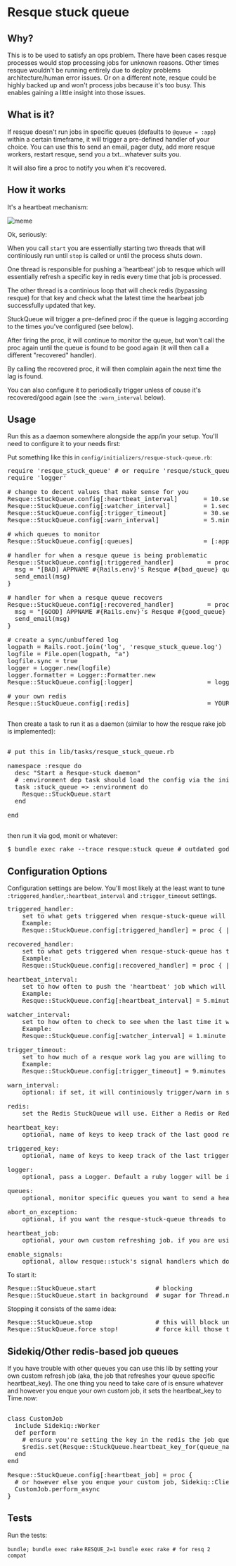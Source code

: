 # Resque stuck queue

## Why?

This is to be used to satisfy an ops problem. There have been cases resque processes would stop processing jobs for unknown reasons. Other times resque wouldn't be running entirely due to deploy problems architecture/human error issues. Or on a different note, resque could be highly backed up and won't process jobs because it's too busy. This enables gaining a little insight into those issues.

## What is it?

If resque doesn't run jobs in specific queues (defaults to `@queue = :app`) within a certain timeframe, it will trigger a pre-defined handler of your choice. You can use this to send an email, pager duty, add more resque workers, restart resque, send you a txt...whatever suits you.

It will also fire a proc to notify you when it's recovered.

## How it works

It's a heartbeat mechanism:

![meme](http://cdn.memegenerator.net/instances/500x/43575729.jpg)

Ok, seriously:

When you call `start` you are essentially starting two threads that will continiously run until `stop` is called or until the process shuts down.

One thread is responsible for pushing a 'heartbeat' job to resque which will essentially refresh a specific key in redis every time that job is processed.

The other thread is a continious loop that will check redis (bypassing resque) for that key and check what the latest time the hearbeat job successfully updated that key.

StuckQueue will trigger a pre-defined proc if the queue is lagging according to the times you've configured (see below).

After firing the proc, it will continue to monitor the queue, but won't call the proc again until the queue is found to be good again (it will then call a different "recovered" handler). 

By calling the recovered proc, it will then complain again the next time the lag is found.

You can also configure it to periodically trigger unless of couse it's recovered/good again (see the `:warn_interval` below).

## Usage

Run this as a daemon somewhere alongside the app/in your setup. You'll need to configure it to your needs first:

Put something like this in `config/initializers/resque-stuck-queue.rb`:

<pre>
require 'resque_stuck_queue' # or require 'resque/stuck_queue'
require 'logger'

# change to decent values that make sense for you
Resque::StuckQueue.config[:heartbeat_interval]       = 10.seconds
Resque::StuckQueue.config[:watcher_interval]         = 1.seconds
Resque::StuckQueue.config[:trigger_timeout]          = 30.seconds # acceptable lagtime
Resque::StuckQueue.config[:warn_interval]            = 5.minutes  # keep on triggering periodically, default is only one trigger

# which queues to monitor
Resque::StuckQueue.config[:queues]                   = [:app, :custom_queue]

# handler for when a resque queue is being problematic
Resque::StuckQueue.config[:triggered_handler]         = proc { |bad_queue, lagtime|
  msg = "[BAD] APPNAME #{Rails.env}'s Resque #{bad_queue} queue lagging job execution by #{lagtime} seconds."
  send_email(msg)
}

# handler for when a resque queue recovers
Resque::StuckQueue.config[:recovered_handler]         = proc { |good_queue, lagtime|
  msg = "[GOOD] APPNAME #{Rails.env}'s Resque #{good_queue} queue lagging job execution by #{lagtime} seconds."
  send_email(msg)
}

# create a sync/unbuffered log
logpath = Rails.root.join('log', 'resque_stuck_queue.log')
logfile = File.open(logpath, "a")
logfile.sync = true
logger = Logger.new(logfile)
logger.formatter = Logger::Formatter.new
Resque::StuckQueue.config[:logger]                    = logger

# your own redis
Resque::StuckQueue.config[:redis]                     = YOUR_REDIS

</pre>

Then create a task to run it as a daemon (similar to how the resque rake job is implemented):

<pre>

# put this in lib/tasks/resque_stuck_queue.rb

namespace :resque do
  desc "Start a Resque-stuck daemon"
  # :environment dep task should load the config via the initializer
  task :stuck_queue => :environment do
    Resque::StuckQueue.start
  end

end

</pre>

then run it via god, monit or whatever:

<pre>
$ bundle exec rake --trace resque:stuck_queue # outdated god config - https://gist.github.com/shaiguitar/298935953d91faa6bd4e
</pre>

## Configuration Options

Configuration settings are below. You'll most likely at the least want to tune `:triggered_handler`,`:heartbeat_interval` and `:trigger_timeout` settings.

<pre>
triggered_handler:
	set to what gets triggered when resque-stuck-queue will detect the latest heartbeat is older than the trigger_timeout time setting.
	Example:
	Resque::StuckQueue.config[:triggered_handler] = proc { |queue_name, lagtime| send_email('queue #{queue_name} isnt working, aaah the daemons') }

recovered_handler:
	set to what gets triggered when resque-stuck-queue has triggered a problem, but then detects the queue went back down to functioning well again(it wont trigger again until it has recovered).
	Example:
	Resque::StuckQueue.config[:recovered_handler] = proc { |queue_name, lagtime| send_email('phew, queue #{queue_name} is ok') }

heartbeat_interval:
	set to how often to push the 'heartbeat' job which will refresh the latest working time.
	Example:
	Resque::StuckQueue.config[:heartbeat_interval] = 5.minutes

watcher_interval:
	set to how often to check to see when the last time it worked was.
	Example:
	Resque::StuckQueue.config[:watcher_interval] = 1.minute

trigger_timeout:
	set to how much of a resque work lag you are willing to accept before being notified. note: take the :watcher_interval setting into account when setting this timeout.
	Example:
	Resque::StuckQueue.config[:trigger_timeout] = 9.minutes

warn_interval:
	optional: if set, it will continiously trigger/warn in spaces of this interval after first trigger. eg, as long as lagtime keeps on being above trigger_timeout/recover hasn't occured yet.

redis:
	set the Redis StuckQueue will use. Either a Redis or Redis::Namespace instance.

heartbeat_key:
	optional, name of keys to keep track of the last good resque heartbeat time

triggered_key:
	optional, name of keys to keep track of the last trigger time

logger:
	optional, pass a Logger. Default a ruby logger will be instantiated. Needs to respond to that interface.

queues:
	optional, monitor specific queues you want to send a heartbeat/monitor to. default is [:app]

abort_on_exception:
	optional, if you want the resque-stuck-queue threads to explicitly raise, default is true

heartbeat_job:
	optional, your own custom refreshing job. if you are using something other than resque

enable_signals:
	optional, allow resque::stuck's signal_handlers which do mostly nothing at this point. possible future plan: log info, reopen log file, etc.
</pre>

To start it:

<pre>
Resque::StuckQueue.start                # blocking
Resque::StuckQueue.start_in_background  # sugar for Thread.new { Resque::StuckQueue.start }
</pre>

Stopping it consists of the same idea:

<pre>
Resque::StuckQueue.stop                 # this will block until the threads end their current iteration
Resque::StuckQueue.force_stop!          # force kill those threads and let's move on
</pre>

## Sidekiq/Other redis-based job queues

If you have trouble with other queues you can use this lib by setting your own custom refresh job (aka, the job that refreshes your queue specific heartbeat_key). The one thing you need to take care of is ensure whatever and however you enque your own custom job, it sets the heartbeat_key to Time.now:

<pre>

class CustomJob
  include Sidekiq::Worker
  def perform
    # ensure you're setting the key in the redis the job queue is using
    $redis.set(Resque::StuckQueue.heartbeat_key_for(queue_name), Time.now.to_i)
  end
end

Resque::StuckQueue.config[:heartbeat_job] = proc {
  # or however else you enque your custom job, Sidekiq::Client.enqueue(CustomJob), whatever, etc.
  CustomJob.perform_async
}
</pre>

## Tests

Run the tests:

`bundle; bundle exec rake`
`RESQUE_2=1 bundle exec rake # for resq 2 compat`

